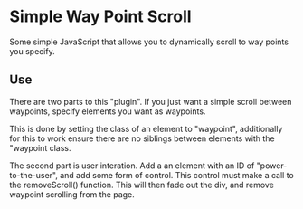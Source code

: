 Simple Way Point Scroll
====================

Some simple JavaScript that allows you to dynamically scroll to way points you specify.

Use
---------------------

There are two parts to this "plugin". If you just want a simple scroll between waypoints, specify elements you want as waypoints.

This is done by setting the class of an element to "waypoint", additionally for this to work ensure there are no siblings between elements with the "waypoint class.

The second part is user interation. Add a an element with an ID of "power-to-the-user", and add some form of control. This control must make a call to the removeScroll() function. This will then fade out the div, and remove waypoint scrolling from the page.
